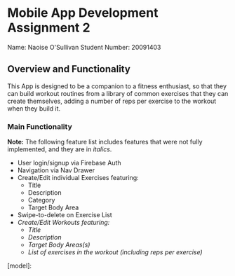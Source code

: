 # Mobile App Development Assignment 2

Name: Naoise O'Sullivan
Student Number: 20091403

## Overview and Functionality

This App is designed to be a companion to a fitness enthusiast, so that they can build workout routines from a library of common exercises that they can create themselves, adding a number of reps per exercise to the workout when they build it.

### Main Functionality

**Note:** The following feature list includes features that were not fully implemented, and they are in *italics*.

- User login/signup via Firebase Auth
- Navigation via Nav Drawer
- Create/Edit individual Exercises featuring:
    - Title
    - Description
    - Category
    - Target Body Area
- Swipe-to-delete on Exercise List
- *Create/Edit Workouts featuring:*
    - *Title*
    - *Description*
    - *Target Body Areas(s)*
    - *List of exercises in the workout (including reps per exercise)*




[model]:
